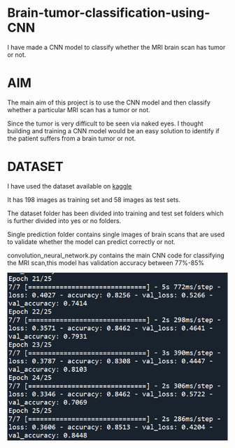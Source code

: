 # Brain-tumor-classification-using-CNN
I have made a CNN model to classify whether the MRI brain scan has tumor or not.
<h1>AIM</h1>
<p>The main aim of this project is to use the CNN model and then classify whether a particular MRI scan has a tumor or not.</p>
<p>Since the tumor is very difficult to be seen via naked eyes. I thought building and training a CNN model would be an easy solution to identify if the patient suffers from a brain tumor or not.</p>
<h1>DATASET</h1>
<p>I have used the dataset available on <a href="https://www.kaggle.com/navoneel/brain-mri-images-for-brain-tumor-detection">kaggle</a></p>
<p>It has 198 images as training set and 58 images as test sets.</p>
<p>The dataset folder has been divided into training and test set folders which is further divided into yes or no folders.</p>
<p>Single prediction folder contains single images of brain scans that are used to validate whether the model can predict correctly or not.</p>
<p>convolution_neural_network.py contains the main CNN code for classifying the MRI scan,this model has validation accuracy between 77%-85%</p>

 ![](accuracy.PNG)
